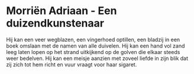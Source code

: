 # Morriën Adriaan - Een duizendkunstenaar
Hij kan een veer wegblazen,
een vingerhoed optillen,
een bladzij in een boek omslaan
met de namen van alle duivelen.
Hij kan een hand vol zand
leeg laten lopen op het strand
uitkijkend op de golven
die elkaar steeds weer bedelven.
Hij kan een meisje aanzien
met zoveel liefde in zijn blik
dat zij zich tot hem richt
en vuur vraagt voor haar sigaret.
